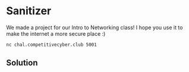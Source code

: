 # Sanitizer

We made a project for our Intro to Networking class! 
I hope you use it to make the internet a more secure place :)

`nc chal.competitivecyber.club 5001`

## Solution

